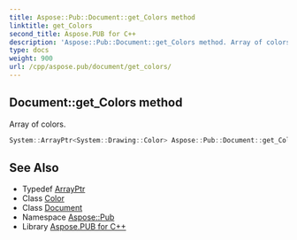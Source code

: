 ```yaml
---
title: Aspose::Pub::Document::get_Colors method
linktitle: get_Colors
second_title: Aspose.PUB for C++
description: 'Aspose::Pub::Document::get_Colors method. Array of colors in C++.'
type: docs
weight: 900
url: /cpp/aspose.pub/document/get_colors/
---
```

## Document::get_Colors method


Array of colors.

```cpp
System::ArrayPtr<System::Drawing::Color> Aspose::Pub::Document::get_Colors()
```

## See Also

* Typedef [ArrayPtr](../../../system/arrayptr/)
* Class [Color](../../../system.drawing/color/)
* Class [Document](../)
* Namespace [Aspose::Pub](../../)
* Library [Aspose.PUB for C++](../../../)
